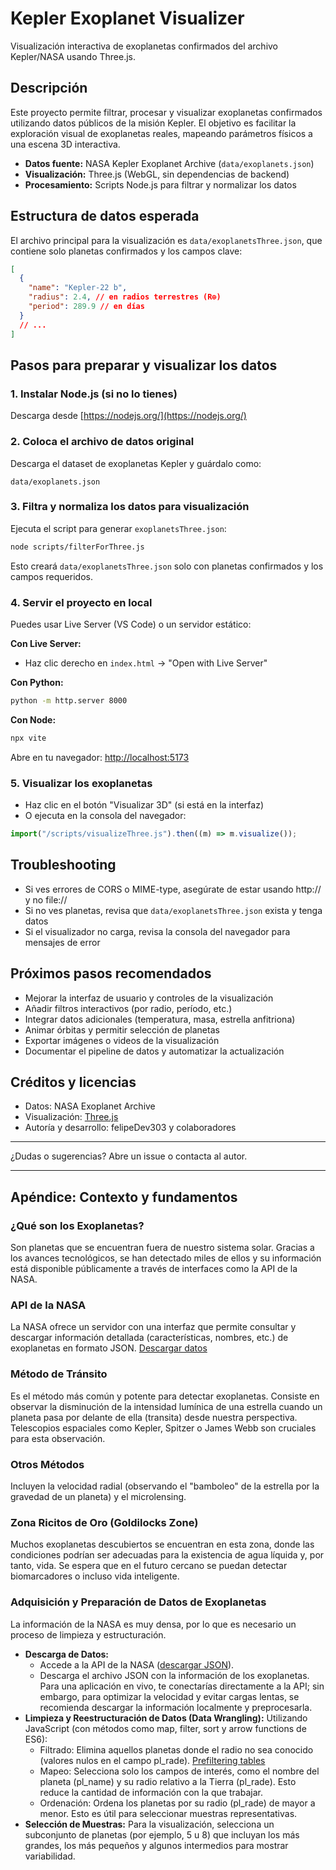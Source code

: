 # Kepler Exoplanet Visualizer

Visualización interactiva de exoplanetas confirmados del archivo Kepler/NASA usando Three.js.

## Descripción

Este proyecto permite filtrar, procesar y visualizar exoplanetas confirmados utilizando datos públicos de la misión Kepler. El objetivo es facilitar la exploración visual de exoplanetas reales, mapeando parámetros físicos a una escena 3D interactiva.

- **Datos fuente:** NASA Kepler Exoplanet Archive (`data/exoplanets.json`)
- **Visualización:** Three.js (WebGL, sin dependencias de backend)
- **Procesamiento:** Scripts Node.js para filtrar y normalizar los datos

## Estructura de datos esperada

El archivo principal para la visualización es `data/exoplanetsThree.json`, que contiene solo planetas confirmados y los campos clave:

```json
[
  {
    "name": "Kepler-22 b",
    "radius": 2.4, // en radios terrestres (R⊕)
    "period": 289.9 // en días
  }
  // ...
]
```

## Pasos para preparar y visualizar los datos

### 1. Instalar Node.js (si no lo tienes)

Descarga desde [https://nodejs.org/](https://nodejs.org/)

### 2. Coloca el archivo de datos original

Descarga el dataset de exoplanetas Kepler y guárdalo como:

```text
data/exoplanets.json
```

### 3. Filtra y normaliza los datos para visualización

Ejecuta el script para generar `exoplanetsThree.json`:

```bash
node scripts/filterForThree.js
```

Esto creará `data/exoplanetsThree.json` solo con planetas confirmados y los campos requeridos.

### 4. Servir el proyecto en local

Puedes usar Live Server (VS Code) o un servidor estático:

**Con Live Server:**

- Haz clic derecho en `index.html` → "Open with Live Server"

**Con Python:**

```bash
python -m http.server 8000
```

**Con Node:**

```bash
npx vite
```

Abre en tu navegador: [http://localhost:5173](http://localhost:5173)

### 5. Visualizar los exoplanetas

- Haz clic en el botón "Visualizar 3D" (si está en la interfaz)
- O ejecuta en la consola del navegador:

```js
import("/scripts/visualizeThree.js").then((m) => m.visualize());
```

## Troubleshooting

- Si ves errores de CORS o MIME-type, asegúrate de estar usando http:// y no file://
- Si no ves planetas, revisa que `data/exoplanetsThree.json` exista y tenga datos
- Si el visualizador no carga, revisa la consola del navegador para mensajes de error

## Próximos pasos recomendados

- Mejorar la interfaz de usuario y controles de la visualización
- Añadir filtros interactivos (por radio, período, etc.)
- Integrar datos adicionales (temperatura, masa, estrella anfitriona)
- Animar órbitas y permitir selección de planetas
- Exportar imágenes o videos de la visualización
- Documentar el pipeline de datos y automatizar la actualización

## Créditos y licencias

- Datos: NASA Exoplanet Archive
- Visualización: [Three.js](https://threejs.org/)
- Autoría y desarrollo: felipeDev303 y colaboradores

---

¿Dudas o sugerencias? Abre un issue o contacta al autor.

---

## Apéndice: Contexto y fundamentos

### ¿Qué son los Exoplanetas?

Son planetas que se encuentran fuera de nuestro sistema solar. Gracias a los avances tecnológicos, se han detectado miles de ellos y su información está disponible públicamente a través de interfaces como la API de la NASA.

### API de la NASA

La NASA ofrece un servidor con una interfaz que permite consultar y descargar información detallada (características, nombres, etc.) de exoplanetas en formato JSON. [Descargar datos](https://exoplanetarchive.ipac.caltech.edu/cgi-bin/nstedAPI/nph-nstedAPI?table=cumulative&format=json)

### Método de Tránsito

Es el método más común y potente para detectar exoplanetas. Consiste en observar la disminución de la intensidad lumínica de una estrella cuando un planeta pasa por delante de ella (transita) desde nuestra perspectiva. Telescopios espaciales como Kepler, Spitzer o James Webb son cruciales para esta observación.

### Otros Métodos

Incluyen la velocidad radial (observando el "bamboleo" de la estrella por la gravedad de un planeta) y el microlensing.

### Zona Ricitos de Oro (Goldilocks Zone)

Muchos exoplanetas descubiertos se encuentran en esta zona, donde las condiciones podrían ser adecuadas para la existencia de agua líquida y, por tanto, vida. Se espera que en el futuro cercano se puedan detectar biomarcadores o incluso vida inteligente.

### Adquisición y Preparación de Datos de Exoplanetas

La información de la NASA es muy densa, por lo que es necesario un proceso de limpieza y estructuración.

- **Descarga de Datos:**
  - Accede a la API de la NASA ([descargar JSON](https://exoplanetarchive.ipac.caltech.edu/cgi-bin/nstedAPI/nph-nstedAPI?table=cumulative&format=json)).
  - Descarga el archivo JSON con la información de los exoplanetas. Para una aplicación en vivo, te conectarías directamente a la API; sin embargo, para optimizar la velocidad y evitar cargas lentas, se recomienda descargar la información localmente y preprocesarla.
- **Limpieza y Reestructuración de Datos (Data Wrangling):** Utilizando JavaScript (con métodos como map, filter, sort y arrow functions de ES6):
  - Filtrado: Elimina aquellos planetas donde el radio no sea conocido (valores nulos en el campo pl_rade). [Prefiltering tables](https://exoplanetarchive.ipac.caltech.edu/docs/prefiltering_tables.html)
  - Mapeo: Selecciona solo los campos de interés, como el nombre del planeta (pl_name) y su radio relativo a la Tierra (pl_rade). Esto reduce la cantidad de información con la que trabajar.
  - Ordenación: Ordena los planetas por su radio (pl_rade) de mayor a menor. Esto es útil para seleccionar muestras representativas.
- **Selección de Muestras:** Para la visualización, selecciona un subconjunto de planetas (por ejemplo, 5 u 8) que incluyan los más grandes, los más pequeños y algunos intermedios para mostrar variabilidad.
